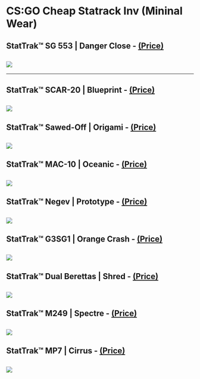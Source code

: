 # CS:GO Cheap Statrack Inv (Mininal Wear)


## StatTrak™ SG 553 | Danger Close - [(Price)](https://steamcommunity.com/market/listings/730/StatTrak%E2%84%A2%20SG%20553%20%7C%20Danger%20Close%20%28Minimal%20Wear%29)
![](https://community.cloudflare.steamstatic.com/economy/image/-9a81dlWLwJ2UUGcVs_nsVtzdOEdtWwKGZZLQHTxDZ7I56KU0Zwwo4NUX4oFJZEHLbXH5ApeO4YmlhxYQknCRvCo04DEVlxkKgpopb3wflFf1OD3YjoXuY-Jm5aOhcj8NrrFk29u5Mx2gv3--Y3nj1H6qhE9YGj7LIWTclQ8MFDXqFm4yem7gpXt6puayydguiMm53bdmxW10gYMMLKEAdACsA/360fx360f.jpg)
-
------------------------------------------------------------------------------------------


## StatTrak™ SCAR-20 | Blueprint - [(Price)](https://steamcommunity.com/market/listings/730/StatTrak%E2%84%A2%20SCAR-20%20%7C%20Blueprint%20%28Minimal%20Wear%29)
![](https://community.cloudflare.steamstatic.com/economy/image/-9a81dlWLwJ2UUGcVs_nsVtzdOEdtWwKGZZLQHTxDZ7I56KU0Zwwo4NUX4oFJZEHLbXH5ApeO4YmlhxYQknCRvCo04DEVlxkKgpopbmkOVUw7PDdTj9O-dmmhomFg8jnMLrDqWdY781lteXA54vwxg21_EI5a2j6JdWXIAQ-aVmG_wfqwubngcC5u8vAyHtlvCNw53mIyhCpwUYbyziG5kI/360fx360f)
------------------------------------------------------------------------------------------


## StatTrak™ Sawed-Off | Origami - [(Price)](https://steamcommunity.com/market/listings/730/StatTrak%E2%84%A2%20Sawed-Off%20%7C%20Origami%20%28Minimal%20Wear%29)
![](https://community.cloudflare.steamstatic.com/economy/image/-9a81dlWLwJ2UUGcVs_nsVtzdOEdtWwKGZZLQHTxDZ7I56KU0Zwwo4NUX4oFJZEHLbXH5ApeO4YmlhxYQknCRvCo04DEVlxkKgpopbuyLgNv1fX3cih9_92hkYSEkfHLPKnYkWpc4fp9g-7J4bP5iUazrl1pNWihJ9XAJABqZFnYqQXvx-e71Mfq6MmdwCBh6SIm5S7flkbhgUsfcKUx0p9JexDU/360fx360f)
------------------------------------------------------------------------------------------


## StatTrak™ MAC-10 | Oceanic - [(Price)](https://steamcommunity.com/market/listings/730/StatTrak%E2%84%A2%20MAC-10%20%7C%20Oceanic%20%28Minimal%20Wear%29)
![](https://community.cloudflare.steamstatic.com/economy/image/-9a81dlWLwJ2UUGcVs_nsVtzdOEdtWwKGZZLQHTxDZ7I56KU0Zwwo4NUX4oFJZEHLbXH5ApeO4YmlhxYQknCRvCo04DEVlxkKgpou7umeldf0v73fDxBvYyJm4OOlvn9DLfYkWNF18lwmO7Eu96gjQGw-BdpNmv3LdOUc1BrYlrZ_VDokOm91sLvvMjMmHMwvScltyvD30vgpcKNjK8/360fx360f)
------------------------------------------------------------------------------------------


## StatTrak™ Negev | Prototype - [(Price)](https://steamcommunity.com/market/listings/730/StatTrak%E2%84%A2%20Negev%20%7C%20Prototype%20%28Minimal%20Wear%29)
![](https://community.cloudflare.steamstatic.com/economy/image/-9a81dlWLwJ2UUGcVs_nsVtzdOEdtWwKGZZLQHTxDZ7I56KU0Zwwo4NUX4oFJZEHLbXH5ApeO4YmlhxYQknCRvCo04DEVlxkKgpouL-iLhFf0Ob3fzhF6cqJhJKEg_jgKqvUqWdY781lteXA54vwxlDlrkZoYT37IYGQdFRoMlHWqAO9w7vp0ZTqtM_MzXo16HIg4y3fzkGpwUYboJsltMQ/360fx360f)
------------------------------------------------------------------------------------------


## StatTrak™ G3SG1 | Orange Crash - [(Price)](https://steamcommunity.com/market/listings/730/StatTrak%E2%84%A2%20G3SG1%20%7C%20Orange%20Crash%20%28Minimal%20Wear%29)
![](https://community.cloudflare.steamstatic.com/economy/image/-9a81dlWLwJ2UUGcVs_nsVtzdOEdtWwKGZZLQHTxDZ7I56KU0Zwwo4NUX4oFJZEHLbXH5ApeO4YmlhxYQknCRvCo04DEVlxkKgposem2LFZfwOP3dm5R642JmYmHnuP9MrTDl2VW7fp9g-7J4bP5iUazrl1uYmynIYLBd1U2Z1nY_wS4wLrpgJC1uJXAwCA1uiIrs3mInxK30kkecKUx0niP4_PE/360fx360f)
------------------------------------------------------------------------------------------


## StatTrak™ Dual Berettas | Shred - [(Price)](https://steamcommunity.com/market/listings/730/StatTrak%E2%84%A2%20Dual%20Berettas%20%7C%20Shred%20%28Minimal%20Wear%29)
![](https://community.cloudflare.steamstatic.com/economy/image/-9a81dlWLwJ2UUGcVs_nsVtzdOEdtWwKGZZLQHTxDZ7I56KU0Zwwo4NUX4oFJZEHLbXH5ApeO4YmlhxYQknCRvCo04DEVlxkKgpos7asPwJfwOP3dDFL-Nmlq5eCmePxIYTDl2JV7ddOhuDG_ZjKhFWmrBZyNj2nd4TAewdqYVjY-wS7xuvnjcS7uJjMwXthuiki7HuMmUe01BEeaPsv26I09cTiSQ/360fx360f)
------------------------------------------------------------------------------------------


## StatTrak™ M249 | Spectre - [(Price)](https://steamcommunity.com/market/listings/730/StatTrak%E2%84%A2%20M249%20%7C%20Spectre%20%28Minimal%20Wear%29)
![](https://community.cloudflare.steamstatic.com/economy/image/-9a81dlWLwJ2UUGcVs_nsVtzdOEdtWwKGZZLQHTxDZ7I56KU0Zwwo4NUX4oFJZEHLbXH5ApeO4YmlhxYQknCRvCo04DEVlxkKgpou-jxcjhjxszFI2kb08-mkYOfhfLLP7LWnn9u5MRjjeyP99z02ge3_0c5Zm_wLYbHdlRsNQvSqVK2yOfuhMC6787Lm3Zh7nEhsWGdwUJ2Zq7hgA/360fx360f)
------------------------------------------------------------------------------------------


## StatTrak™ MP7 | Cirrus - [(Price)](https://steamcommunity.com/market/listings/730/StatTrak%E2%84%A2%20MP7%20%7C%20Cirrus%20%28Minimal%20Wear%29)
![](https://community.cloudflare.steamstatic.com/economy/image/-9a81dlWLwJ2UUGcVs_nsVtzdOEdtWwKGZZLQHTxDZ7I56KU0Zwwo4NUX4oFJZEHLbXH5ApeO4YmlhxYQknCRvCo04DEVlxkKgpou6ryFABz7PXBfzxO08y5m4yPkvbwJenummJW4NFOhujT8om72wSxqkE_azr6J4LHdg9oMFiB_wS8k-a8gJbp75XBySFiunUgs33Umgv330-Hgi0nWQ/360fx360f)
------------------------------------------------------------------------------------------

